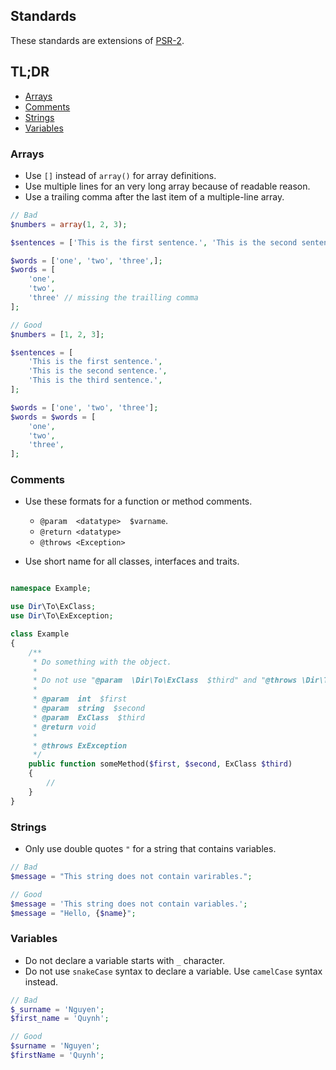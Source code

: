 ## Standards

These standards are extensions of [PSR-2](https://www.php-fig.org/psr/psr-2).

## TL;DR

- [Arrays](#arrays)
- [Comments](#comments)
- [Strings](#strings)
- [Variables](#variables)

<a name="arrays"></a>

### Arrays

- Use `[]` instead of `array()` for array definitions.
- Use multiple lines for an very long array because of readable reason.
- Use a trailing comma after the last item of a multiple-line array.

```php
// Bad
$numbers = array(1, 2, 3);

$sentences = ['This is the first sentence.', 'This is the second sentence.', 'This is the third sentence.'];

$words = ['one', 'two', 'three',];
$words = [
    'one',
    'two',
    'three' // missing the trailling comma
];
```

```php
// Good
$numbers = [1, 2, 3];

$sentences = [
    'This is the first sentence.',
    'This is the second sentence.',
    'This is the third sentence.',
];

$words = ['one', 'two', 'three'];
$words = $words = [
    'one',
    'two',
    'three',
];
```

<a name="comments"></a>

### Comments

- Use these formats for a function or method comments.
  - `@param  <datatype>  $varname`.
  - `@return <datatype>`
  - `@throws <Exception>`

- Use short name for all classes, interfaces and traits.

```php

namespace Example;

use Dir\To\ExClass;
use Dir\To\ExException;

class Example
{
    /**
     * Do something with the object.
     *
     * Do not use "@param  \Dir\To\ExClass  $third" and "@throws \Dir\To\ExException"
     *
     * @param  int  $first
     * @param  string  $second
     * @param  ExClass  $third
     * @return void
     *
     * @throws ExException
     */
    public function someMethod($first, $second, ExClass $third)
    {
        //
    }
}
```

<a name="strings"></a>

### Strings

- Only use double quotes `"` for a string that contains variables.

```php
// Bad
$message = "This string does not contain varirables.";

// Good
$message = 'This string does not contain variables.';
$message = "Hello, {$name}";
```

<a name="variables"></a>

### Variables

- Do not declare a variable starts with `_` character.
- Do not use `snakeCase` syntax to declare a variable. Use `camelCase` syntax instead.

```php
// Bad
$_surname = 'Nguyen';
$first_name = 'Quynh';

// Good
$surname = 'Nguyen';
$firstName = 'Quynh';
```
